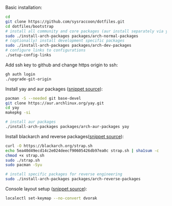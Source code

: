 Basic installation:

```bash
cd
git clone https://github.com/sysraccoon/dotfiles.git
cd dotfiles/bootstrap
# install all community and core packages (aur install separately via yay)
sudo ./install-arch-packages packages/arch-normal-packages
# (optionally) install development specific packages
sudo ./install-arch-packages packages/arch-dev-packages
# configure links to configurations
./setup-config-links
```

Add ssh key to github and change https origin to ssh:

```bash
gh auth login
./upgrade-git-origin
```

Install yay and aur packages ([snippet source](https://github.com/Jguer/yay#source)):

```bash
pacman -S --needed git base-devel
git clone https://aur.archlinux.org/yay.git
cd yay
makepkg -si

# install aur packages
./install-arch-packages packages/arch-aur-packages yay
```

Install blackarch and reverse packages([snippet source](https://blackarch.org/downloads.html)):

```bash
curl -O https://blackarch.org/strap.sh
echo 5ea40d49ecd14c2e024deecf90605426db97ea0c strap.sh | sha1sum -c
chmod +x strap.sh
sudo ./strap.sh
sudo pacman -Syu

# install specific packages for reverse engineering
sudo ./install-arch-packages packages/arch-reverse-packages
```

Console layout setup ([snippet source](https://wiki.archlinux.org/title/Linux_console/Keyboard_configuration)):

```bash
localectl set-keymap --no-convert dvorak
```

